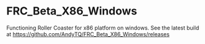 # FRC_Beta_X86_Windows
Functioning Roller Coaster for x86 platform on windows.
See the latest build at https://github.com/AndyTQ/FRC_Beta_X86_Windows/releases
